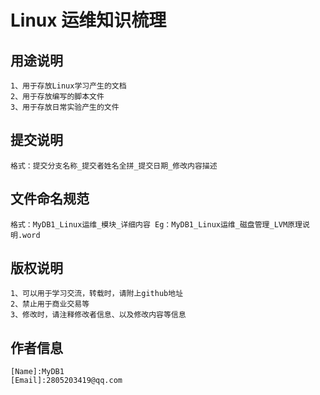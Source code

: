 # Linux 运维知识梳理

## 用途说明

	1、用于存放Linux学习产生的文档  
	2、用于存放编写的脚本文件  
	3、用于存放日常实验产生的文件  

## 提交说明

	格式：提交分支名称_提交者姓名全拼_提交日期_修改内容描述  

## 文件命名规范

	格式：MyDB1_Linux运维_模块_详细内容 Eg：MyDB1_Linux运维_磁盘管理_LVM原理说明.word

## 版权说明

	1、可以用于学习交流，转载时，请附上github地址  
	2、禁止用于商业交易等
	3、修改时，请注释修改者信息、以及修改内容等信息  

## 作者信息

	[Name]:MyDB1  
	[Email]:2805203419@qq.com  